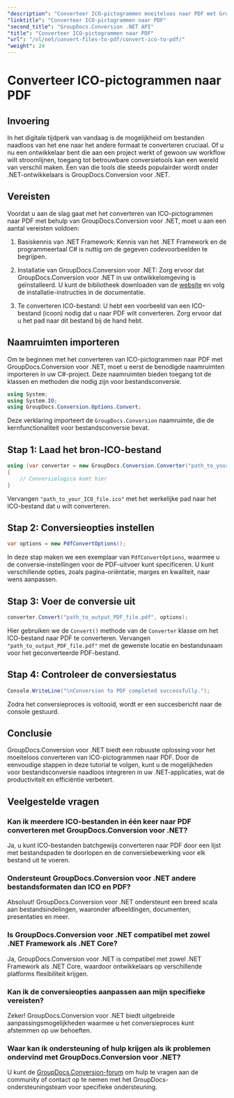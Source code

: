 ```yaml
---
"description": "Converteer ICO-pictogrammen moeiteloos naar PDF met GroupDocs.Conversion voor .NET. Verhoog uw productiviteit met de eenvoudige stappen in deze tutorial."
"linktitle": "Converteer ICO-pictogrammen naar PDF"
"second_title": "GroupDocs.Conversion .NET API"
"title": "Converteer ICO-pictogrammen naar PDF"
"url": "/nl/net/convert-files-to-pdf/convert-ico-to-pdf/"
"weight": 24
---
```


# Converteer ICO-pictogrammen naar PDF

## Invoering
In het digitale tijdperk van vandaag is de mogelijkheid om bestanden naadloos van het ene naar het andere formaat te converteren cruciaal. Of u nu een ontwikkelaar bent die aan een project werkt of gewoon uw workflow wilt stroomlijnen, toegang tot betrouwbare conversietools kan een wereld van verschil maken. Een van die tools die steeds populairder wordt onder .NET-ontwikkelaars is GroupDocs.Conversion voor .NET.
## Vereisten
Voordat u aan de slag gaat met het converteren van ICO-pictogrammen naar PDF met behulp van GroupDocs.Conversion voor .NET, moet u aan een aantal vereisten voldoen:
1. Basiskennis van .NET Framework: Kennis van het .NET Framework en de programmeertaal C# is nuttig om de gegeven codevoorbeelden te begrijpen.
   
2. Installatie van GroupDocs.Conversion voor .NET: Zorg ervoor dat GroupDocs.Conversion voor .NET in uw ontwikkelomgeving is geïnstalleerd. U kunt de bibliotheek downloaden van de [website](https://releases.groupdocs.com/conversion/net/) en volg de installatie-instructies in de documentatie.
3. Te converteren ICO-bestand: U hebt een voorbeeld van een ICO-bestand (icoon) nodig dat u naar PDF wilt converteren. Zorg ervoor dat u het pad naar dit bestand bij de hand hebt.

## Naamruimten importeren
Om te beginnen met het converteren van ICO-pictogrammen naar PDF met GroupDocs.Conversion voor .NET, moet u eerst de benodigde naamruimten importeren in uw C#-project. Deze naamruimten bieden toegang tot de klassen en methoden die nodig zijn voor bestandsconversie.

```csharp
using System;
using System.IO;
using GroupDocs.Conversion.Options.Convert;
```
Deze verklaring importeert de `GroupDocs.Conversion` naamruimte, die de kernfunctionaliteit voor bestandsconversie bevat.
## Stap 1: Laad het bron-ICO-bestand
```csharp
using (var converter = new GroupDocs.Conversion.Converter("path_to_your_ICO_file.ico"))
{
    // Conversielogica komt hier
}
```
Vervangen `"path_to_your_ICO_file.ico"` met het werkelijke pad naar het ICO-bestand dat u wilt converteren.
## Stap 2: Conversieopties instellen
```csharp
var options = new PdfConvertOptions();
```
In deze stap maken we een exemplaar van `PdfConvertOptions`, waarmee u de conversie-instellingen voor de PDF-uitvoer kunt specificeren. U kunt verschillende opties, zoals pagina-oriëntatie, marges en kwaliteit, naar wens aanpassen.
## Stap 3: Voer de conversie uit
```csharp
converter.Convert("path_to_output_PDF_file.pdf", options);
```
Hier gebruiken we de `Convert()` methode van de `Converter` klasse om het ICO-bestand naar PDF te converteren. Vervangen `"path_to_output_PDF_file.pdf"` met de gewenste locatie en bestandsnaam voor het geconverteerde PDF-bestand.
## Stap 4: Controleer de conversiestatus
```csharp
Console.WriteLine("\nConversion to PDF completed successfully.");
```
Zodra het conversieproces is voltooid, wordt er een succesbericht naar de console gestuurd.

## Conclusie
GroupDocs.Conversion voor .NET biedt een robuuste oplossing voor het moeiteloos converteren van ICO-pictogrammen naar PDF. Door de eenvoudige stappen in deze tutorial te volgen, kunt u de mogelijkheden voor bestandsconversie naadloos integreren in uw .NET-applicaties, wat de productiviteit en efficiëntie verbetert.
## Veelgestelde vragen
### Kan ik meerdere ICO-bestanden in één keer naar PDF converteren met GroupDocs.Conversion voor .NET?
Ja, u kunt ICO-bestanden batchgewijs converteren naar PDF door een lijst met bestandspaden te doorlopen en de conversiebewerking voor elk bestand uit te voeren.
### Ondersteunt GroupDocs.Conversion voor .NET andere bestandsformaten dan ICO en PDF?
Absoluut! GroupDocs.Conversion voor .NET ondersteunt een breed scala aan bestandsindelingen, waaronder afbeeldingen, documenten, presentaties en meer.
### Is GroupDocs.Conversion voor .NET compatibel met zowel .NET Framework als .NET Core?
Ja, GroupDocs.Conversion voor .NET is compatibel met zowel .NET Framework als .NET Core, waardoor ontwikkelaars op verschillende platforms flexibiliteit krijgen.
### Kan ik de conversieopties aanpassen aan mijn specifieke vereisten?
Zeker! GroupDocs.Conversion voor .NET biedt uitgebreide aanpassingsmogelijkheden waarmee u het conversieproces kunt afstemmen op uw behoeften.
### Waar kan ik ondersteuning of hulp krijgen als ik problemen ondervind met GroupDocs.Conversion voor .NET?
U kunt de [GroupDocs.Conversion-forum](https://forum.groupdocs.com/c/conversion/11) om hulp te vragen aan de community of contact op te nemen met het GroupDocs-ondersteuningsteam voor specifieke ondersteuning.